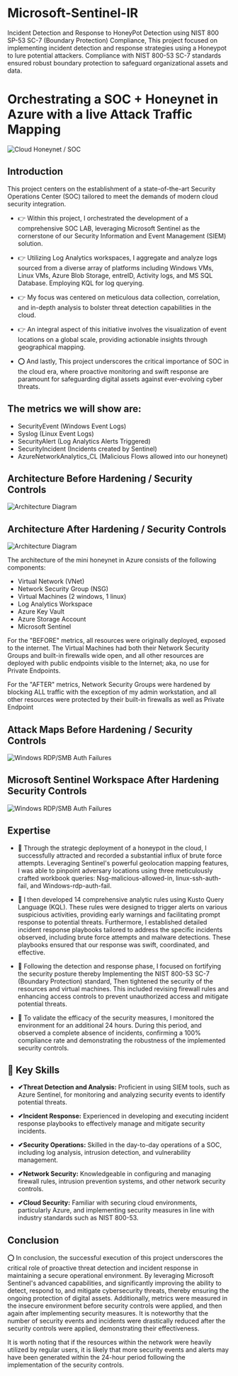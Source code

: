# Microsoft-Sentinel-IR
Incident Detection and Response to HoneyPot Detection using NIST 800 SP-53 SC-7 (Boundary Protection) Compliance, This project focused on implementing incident detection and response strategies using a Honeypot to lure potential attackers. Compliance with NIST 800-53 SC-7 standards ensured robust boundary protection to safeguard organizational assets and data. 

# Orchestrating  a SOC + Honeynet in Azure with a live Attack Traffic Mapping
![Cloud Honeynet / SOC](https://imgur.com/CPWlFrz.jpg)

## Introduction

This project centers on the establishment of a state-of-the-art Security Operations Center (SOC) tailored to meet the demands of modern cloud security integration. 

- 👉 Within this project, I orchestrated the development of a comprehensive SOC LAB, leveraging Microsoft Sentinel as the cornerstone of our Security Information and Event Management (SIEM) solution. 

- 👉 Utilizing Log Analytics workspaces, I aggregate and analyze logs sourced from a diverse array of platforms including Windows VMs, Linux VMs, Azure Blob Storage, entreID, Activity logs, and MS SQL Database. Employing KQL for log querying.

- 👉 My focus was centered on meticulous data collection, correlation, and in-depth analysis to bolster threat detection capabilities in the cloud. 

- 👉 An integral aspect of this initiative involves the visualization of event locations on a global scale, providing actionable insights through geographical mapping. 

- ⭕ And lastly, This project underscores the critical importance of SOC in the cloud era, where proactive monitoring and swift response are paramount for safeguarding digital assets against ever-evolving cyber threats.

## The metrics we will show are:

- SecurityEvent (Windows Event Logs)
- Syslog (Linux Event Logs)
- SecurityAlert (Log Analytics Alerts Triggered)
- SecurityIncident (Incidents created by Sentinel)
- AzureNetworkAnalytics_CL (Malicious Flows allowed into our honeynet)

## Architecture Before Hardening / Security Controls
![Architecture Diagram](https://imgur.com/OvrBFLs.jpg)

## Architecture After Hardening / Security Controls
![Architecture Diagram](https://imgur.com/48jqTjV.jpg)

The architecture of the mini honeynet in Azure consists of the following components:

- Virtual Network (VNet)
- Network Security Group (NSG)
- Virtual Machines (2 windows, 1 linux)
- Log Analytics Workspace
- Azure Key Vault
- Azure Storage Account
- Microsoft Sentinel

For the "BEFORE" metrics, all resources were originally deployed, exposed to the internet. The Virtual Machines had both their Network Security Groups and built-in firewalls wide open, and all other resources are deployed with public endpoints visible to the Internet; aka, no use for Private Endpoints.

For the "AFTER" metrics, Network Security Groups were hardened by blocking ALL traffic with the exception of my admin workstation, and all other resources were protected by their built-in firewalls as well as Private Endpoint

## Attack Maps Before Hardening / Security Controls
![Windows RDP/SMB Auth Failures](https://imgur.com/tNjMcHi.png)<br>

## Microsoft Sentinel Workspace After Hardening Security Controls
![Windows RDP/SMB Auth Failures](https://imgur.com/K8JE1dc.png)<br>

## Expertise
- 🔰 Through the strategic deployment of a honeypot in the cloud, I successfully attracted and recorded a substantial influx of brute force attempts. Leveraging Sentinel's powerful geolocation mapping features, I was able to pinpoint adversary locations using three meticulously crafted workbook queries: Nsg-malicious-allowed-in, linux-ssh-auth-fail, and Windows-rdp-auth-fail.

- 🔰 I then developed 14 comprehensive analytic rules using Kusto Query Language (KQL). These rules were designed to trigger alerts on various suspicious activities, providing early warnings and facilitating prompt response to potential threats. Furthermore, I established detailed incident response playbooks tailored to address the specific incidents observed, including brute force attempts and malware detections. These playbooks ensured that our response was swift, coordinated, and effective.

- 🔰 Following the detection and response phase, I focused on fortifying the security posture thereby Implementing the NIST 800-53 SC-7 (Boundary Protection) standard, Then tightened the security of the resources and virtual machines. This included revising firewall rules and enhancing access controls to prevent unauthorized access and mitigate potential threats.

- 🔰 To validate the efficacy of the security measures, I monitored the environment for an additional 24 hours. During this period, and observed a complete absence of incidents, confirming a 100% compliance rate and demonstrating the robustness of the implemented security controls.

## 🔵 Key Skills

- **✔Threat Detection and Analysis:** Proficient in using SIEM tools, such as Azure Sentinel, for monitoring and analyzing security events to identify potential threats.

- **✔Incident Response:** Experienced in developing and executing incident response playbooks to effectively manage and mitigate security incidents.

- **✔Security Operations:** Skilled in the day-to-day operations of a SOC, including log analysis, intrusion detection, and vulnerability management.

- **✔Network Security:** Knowledgeable in configuring and managing firewall rules, intrusion prevention systems, and other network security controls.

- **✔Cloud Security:** Familiar with securing cloud environments, particularly Azure, and implementing security measures in line with industry standards such as NIST 800-53.

## Conclusion

⭕ In conclusion, the successful execution of this project underscores the critical role of proactive threat detection and incident response in maintaining a secure operational environment. By leveraging Microsoft Sentinel's advanced capabilities, and significantly improving the ability to detect, respond to, and mitigate cybersecurity threats, thereby ensuring the ongoing protection of digital assets. Additionally, metrics were measured in the insecure environment before security controls were applied, and then again after implementing security measures. It is noteworthy that the number of security events and incidents were drastically reduced after the security controls were applied, demonstrating their effectiveness.

It is worth noting that if the resources within the network were heavily utilized by regular users, it is likely that more security events and alerts may have been generated within the 24-hour period following the implementation of the security controls.


